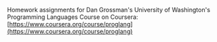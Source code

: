 Homework assignments for Dan Grossman's University of Washington's
Programming Languages Course on Coursera:
[https://www.coursera.org/course/proglang](https://www.coursera.org/course/proglang)
